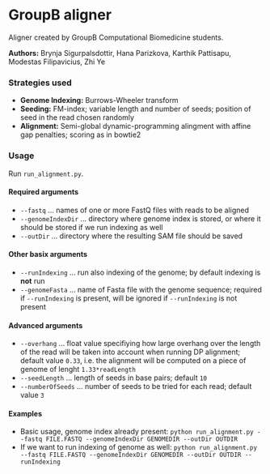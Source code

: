 # GroupB aligner

Aligner created by GroupB Computational Biomedicine students.

**Authors:** Brynja Sigurpalsdottir, Hana Parizkova, Karthik Pattisapu, Modestas Filipavicius, Zhi Ye

### Strategies used
- **Genome Indexing:** Burrows-Wheeler transform
- **Seeding:** FM-index; variable length and number of seeds; position of seed in the read chosen randomly
- **Alignment:** Semi-global dynamic-programming alingment with affine gap penalties; scoring as in bowtie2

### Usage
Run `run_alignment.py`.

#### Required arguments
- `--fastq` ... names of one or more FastQ files with reads to be aligned
- `--genomeIndexDir` ... directory where genome index is stored, or where it should be stored if we run indexing as well
- `--outDir` ... directory where the resulting SAM file should be saved

#### Other basix arguments
- `--runIndexing` ... run also indexing of the genome; by default indexing is **not** run
- `--genomeFasta` ... name of Fasta file with the genome sequence; required if `--runIndexing` is present, will be ignored if `--runIndexing` is not present

#### Advanced arguments
- `--overhang` ... float value specifiying how large overhang over the length of the read will be taken into account when running DP alignment; default value `0.33`, i.e. the alignment will be computed on a piece of genome of lenght `1.33*readLength`
- `--seedLength` ... length of seeds in base pairs; default `10`
- `--numberOfSeeds` ... number of seeds to be tried for each read; default value `3`

#### Examples
- Basic usage, genome index already present: `python run_alignment.py --fastq FILE.FASTQ --genomeIndexDir GENOMEDIR --outDir OUTDIR`
- If we want to run indexing of genome as well: `python run_alignment.py --fastq FILE.FASTQ --genomeIndexDir GENOMEDIR --outDir OUTDIR --runIndexing`
